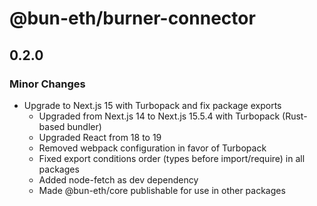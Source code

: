 # @bun-eth/burner-connector

## 0.2.0

### Minor Changes

- Upgrade to Next.js 15 with Turbopack and fix package exports
  - Upgraded from Next.js 14 to Next.js 15.5.4 with Turbopack (Rust-based bundler)
  - Upgraded React from 18 to 19
  - Removed webpack configuration in favor of Turbopack
  - Fixed export conditions order (types before import/require) in all packages
  - Added node-fetch as dev dependency
  - Made @bun-eth/core publishable for use in other packages

